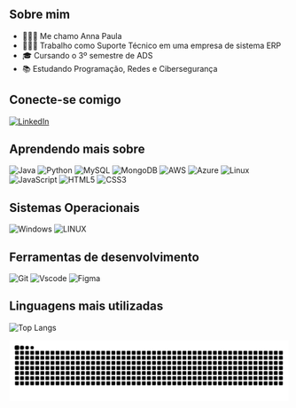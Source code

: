 <!--
**annarsab/annarsab** is a ✨ _special_ ✨ repository because its `README.md` (this file) appears on your GitHub profile.

Here are some ideas to get you started:

- 🔭 I’m currently working on ...
- 🌱 I’m currently learning ...
- 👯 I’m looking to collaborate on ...
- 🤔 I’m looking for help with ...
- 💬 Ask me about ...
- 📫 How to reach me: ...
- 😄 Pronouns: ...
- ⚡ Fun fact: ...
-->
## Sobre mim
- 🙋🏻‍♀️ Me chamo Anna Paula 
- 👩🏻‍💻 Trabalho como Suporte Técnico em uma empresa de sistema ERP
- 🎓 Cursando o 3º semestre de ADS
- 📚 Estudando Programação, Redes e Cibersegurança

## Conecte-se comigo
[![LinkedIn](https://img.shields.io/badge/LinkedIn-0077B5?style=for-the-badge&logo=linkedin&logoColor=white)](https://www.linkedin.com/in/anna-paula-a-447399a7/) 

## Aprendendo mais sobre

![Java](https://img.shields.io/badge/java-%23ED8B00.svg?style=for-the-badge&logo=openjdk&logoColor=white) ![Python](https://img.shields.io/badge/python-3670A0?style=for-the-badge&logo=python&logoColor=ffdd54) ![MySQL](https://img.shields.io/badge/MySQL-00000F?style=for-the-badge&logo=mysql&logoColor=white) ![MongoDB](https://img.shields.io/badge/MongoDB-%234ea94b.svg?style=for-the-badge&logo=mongodb&logoColor=white) ![AWS](https://img.shields.io/badge/AWS-000.svg?style=for-the-badge&logo=amazon-aws&logoColor=white) ![Azure](https://img.shields.io/badge/Azure-blue?style=for-the-badge&logo=microsoft%20azure&logoColor=blue&labelColor=FFFFFF&link=https%3A%2F%2Fimages.app.goo.gl%2FK7PN1jYJd57x4q7A8) ![Linux](https://img.shields.io/badge/Linux-000?style=for-the-badge&logo=linux&logoColor=FCC624) ![JavaScript](https://img.shields.io/badge/JavaScript-F7DF1E?style=for-the-badge&logo=javascript&logoColor=black) ![HTML5](https://img.shields.io/badge/HTML5-E34F26?style=for-the-badge&logo=html5&logoColor=white) ![CSS3](https://img.shields.io/badge/CSS3-1572B6?style=for-the-badge&logo=css3&logoColor=white)

## Sistemas Operacionais

![Windows](https://img.shields.io/badge/Windows-000?style=for-the-badge&logo=windows&logoColor=2CA5E0) ![LINUX](https://img.shields.io/badge/Linux-FCC624?style=for-the-badge&logo=linux&logoColor=black)

## Ferramentas de desenvolvimento

![Git](https://img.shields.io/badge/GIT-E44C30?style=for-the-badge&logo=git&logoColor=white) ![Vscode](https://img.shields.io/badge/Vscode-007ACC?style=for-the-badge&logo=visual-studio-code&logoColor=white) ![Figma](https://img.shields.io/badge/Figma-696969?style=for-the-badge&logo=figma&logoColor=figma)

## Linguagens mais utilizadas

![Top Langs](https://github-readme-stats-git-masterrstaa-rickstaa.vercel.app/api/top-langs/?username=annarsab&layout=compact&bg_color=000&border_color=30A3DC&title_color=E94D5F&text_color=FFF)

<picture align="center">
  <source media="(prefers-color-scheme: dark)" srcset="https://raw.githubusercontent.com/annarsab/annarsab/output/github-contribution-grid-snake-dark.svg">
  <source media="(prefers-color-scheme: light)" srcset="https://raw.githubusercontent.com/annarsab/annarsab/output/github-contribution-grid-snake-dark.svg">
  <img align="center" alt="github contribution grid snake animation" src="https://raw.githubusercontent.com/annarsab/annarsab/output/github-contribution-grid-snake.svg">
</picture>
<br><br>



